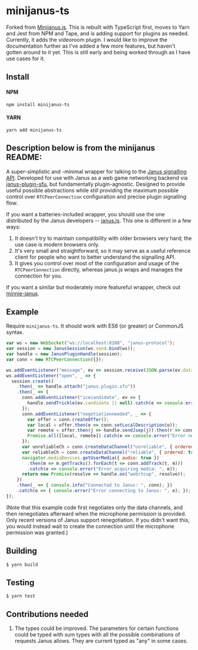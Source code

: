# minijanus-ts

Forked from [Minijanus.js](https://github.com/mozilla/minijanus.js). This is rebuilt with TypeScript first, moves to Yarn and Jest from NPM and Tape, and is adding support for plugins as needed. Currently, it adds the videoroom plugin. I would like to improve the documentation further as I've added a few more features, but haven't gotten around to it yet. This is still early and being worked through as I have use cases for it.

## Install
#### NPM
`npm install minijanus-ts`
#### YARN
`yarn add minijanus-ts`

## Description below is from the minijanus README:

A super-simplistic and -minimal wrapper for talking to the [Janus signalling API][api-docs]. Developed for use with
Janus as a web game networking backend via [janus-plugin-sfu][], but fundamentally plugin-agnostic. Designed to
provide useful possible abstractions while still providing the maximum possible control over `RTCPeerConnection`
configuration and precise plugin signalling flow.

If you want a batteries-included wrapper, you should use the one distributed by the Janus developers --
[janus.js][]. This one is different in a few ways:

1. It doesn't try to maintain compatibility with older browsers very hard; the use case is modern browsers only.
2. It's very small and straightforward, so it may serve as a useful reference client for people who want to better
   understand the signalling API.
3. It gives you control over most of the configuration and usage of the `RTCPeerConnection` directly, whereas janus.js
   wraps and manages the connection for you.

If you want a similar but moderately more featureful wrapper, check out [minnie-janus][].

[api-docs]: https://janus.conf.meetecho.com/docs/rest.html
[janus.js]: https://github.com/meetecho/janus-gateway/blob/master/html/janus.js
[janus-plugin-sfu]: https://github.com/mquander/janus-plugin-sfu
[minnie-janus]: https://github.com/michaelfranzl/minnie-janus

## Example

Require `minijanus-ts`. It should work with ES6 (or greater) or CommonJS syntax.

```javascript
var ws = new WebSocket("ws://localhost:8188", "janus-protocol");
var session = new JanusSession(ws.send.bind(ws));
var handle = new JanusPluginHandle(session);
var conn = new RTCPeerConnection({});

ws.addEventListener("message", ev => session.receive(JSON.parse(ev.data)));
ws.addEventListener("open", _ => {
  session.create()
    .then(_ => handle.attach("janus.plugin.sfu"))
    .then(_ => {
      conn.addEventListener("icecandidate", ev => {
        handle.sendTrickle(ev.candidate || null).catch(e => console.error("Error trickling ICE: ", e));
      });
      conn.addEventListener("negotiationneeded", _ => {
        var offer = conn.createOffer();
        var local = offer.then(o => conn.setLocalDescription(o));
        var remote = offer.then(j => handle.sendJsep(j)).then(r => conn.setRemoteDescription(r.jsep));
        Promise.all([local, remote]).catch(e => console.error("Error negotiating offer: ", e));
      });
      var unreliableCh = conn.createDataChannel("unreliable", { ordered: false, maxRetransmits: 0 });
      var reliableCh = conn.createDataChannel("reliable", { ordered: true });
      navigator.mediaDevices.getUserMedia({ audio: true })
        .then(m => m.getTracks().forEach(t => conn.addTrack(t, m)))
        .catch(e => console.error("Error acquiring media: ", e));
      return new Promise(resolve => handle.on("webrtcup", resolve));
    })
    .then(_ => { console.info("Connected to Janus: ", conn); })
    .catch(e => { console.error("Error connecting to Janus: ", e); });
});
```

(Note that this example code first negotiates only the data channels, and then renegotiates afterward when the
microphone permission is provided. Only recent versions of Janus support renegotiation. If you didn't want this, you
would instead wait to create the connection until the microphone permission was granted.)

## Building

```
$ yarn build
```

## Testing

```
$ yarn test
```

## Contributions needed
1. The types could be improved. The parameters for certain functions could be typed with sum types with all the possible combinations of requests Janus allows. They are current typed as "any" in some cases.
